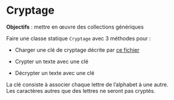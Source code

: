 # Cryptage

**Objectifs** : mettre en œuvre des collections génériques

Faire une classe statique `Cryptage` avec 3 méthodes pour :

-  Charger une clé de cryptage décrite par [ce fichier](csharp-exos/fichiers/CleCryptage.txt ':ignore')

-  Crypter un texte avec une clé

-  Décrypter un texte avec une clé

La clé consiste à associer chaque lettre de l’alphabet à une autre.  
Les caractères autres que des lettres ne seront pas cryptés.